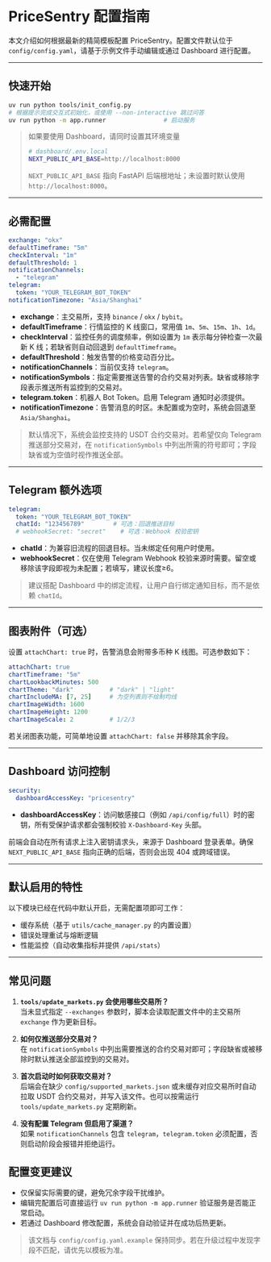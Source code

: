 # PriceSentry 配置指南

本文介绍如何根据最新的精简模板配置 PriceSentry。配置文件默认位于 `config/config.yaml`，请基于示例文件手动编辑或通过 Dashboard 进行配置。

---

## 快速开始

```bash
uv run python tools/init_config.py
# 根据提示完成交互式初始化，或使用 --non-interactive 跳过问答
uv run python -m app.runner                # 启动服务
```

> 如果要使用 Dashboard，请同时设置其环境变量
>
> ```bash
> # dashboard/.env.local
> NEXT_PUBLIC_API_BASE=http://localhost:8000
> ```
>
> `NEXT_PUBLIC_API_BASE` 指向 FastAPI 后端根地址；未设置时默认使用 `http://localhost:8000`。

---

## 必需配置

```yaml
exchange: "okx"
defaultTimeframe: "5m"
checkInterval: "1m"
defaultThreshold: 1
notificationChannels:
  - "telegram"
telegram:
  token: "YOUR_TELEGRAM_BOT_TOKEN"
notificationTimezone: "Asia/Shanghai"
```

- **exchange**：主交易所，支持 `binance` / `okx` / `bybit`。
- **defaultTimeframe**：行情监控的 K 线窗口，常用值 `1m`、`5m`、`15m`、`1h`、`1d`。
- **checkInterval**：监控任务的调度频率，例如设置为 `1m` 表示每分钟检查一次最新 K 线；若缺省则自动回退到 `defaultTimeframe`。
- **defaultThreshold**：触发告警的价格变动百分比。
- **notificationChannels**：当前仅支持 `telegram`。
- **notificationSymbols**：指定需要推送告警的合约交易对列表。缺省或移除字段表示推送所有监控到的交易对。
- **telegram.token**：机器人 Bot Token。启用 Telegram 通知时必须提供。
- **notificationTimezone**：告警消息的时区。未配置或为空时，系统会回退至 `Asia/Shanghai`。

> 默认情况下，系统会监控支持的 USDT 合约交易对。若希望仅向 Telegram 推送部分交易对，在 `notificationSymbols` 中列出所需的符号即可；字段缺省或为空值时视作推送全部。

---

## Telegram 额外选项

```yaml
telegram:
  token: "YOUR_TELEGRAM_BOT_TOKEN"
  chatId: "123456789"        # 可选：回退推送目标
  # webhookSecret: "secret"    # 可选：Webhook 校验密钥
```

- **chatId**：为兼容旧流程的回退目标。当未绑定任何用户时使用。
- **webhookSecret**：仅在使用 Telegram Webhook 校验来源时需要。留空或移除该字段即视为未配置；若填写，建议长度≥6。

> 建议搭配 Dashboard 中的绑定流程，让用户自行绑定通知目标，而不是依赖 `chatId`。

---

## 图表附件（可选）

设置 `attachChart: true` 时，告警消息会附带多币种 K 线图。可选参数如下：

```yaml
attachChart: true
chartTimeframe: "5m"
chartLookbackMinutes: 500
chartTheme: "dark"          # "dark" | "light"
chartIncludeMA: [7, 25]     # 为空列表则不绘制均线
chartImageWidth: 1600
chartImageHeight: 1200
chartImageScale: 2          # 1/2/3
```

若关闭图表功能，可简单地设置 `attachChart: false` 并移除其余字段。

---

## Dashboard 访问控制

```yaml
security:
  dashboardAccessKey: "pricesentry"
```

- **dashboardAccessKey**：访问敏感接口（例如 `/api/config/full`）时的密钥，所有受保护请求都会强制校验 `X-Dashboard-Key` 头部。

前端会自动在所有请求上注入密钥请求头，来源于 Dashboard 登录表单。确保 `NEXT_PUBLIC_API_BASE` 指向正确的后端，否则会出现 404 或跨域错误。

---

## 默认启用的特性

以下模块已经在代码中默认开启，无需配置项即可工作：

- 缓存系统（基于 `utils/cache_manager.py` 的内置设置）
- 错误处理重试与熔断逻辑
- 性能监控（自动收集指标并提供 `/api/stats`）

---

## 常见问题

1. **`tools/update_markets.py` 会使用哪些交易所？**  
   当未显式指定 `--exchanges` 参数时，脚本会读取配置文件中的主交易所 `exchange` 作为更新目标。

2. **如何仅推送部分交易对？**  
   在 `notificationSymbols` 中列出需要推送的合约交易对即可；字段缺省或被移除时默认推送全部监控到的交易对。

3. **首次启动时如何获取交易对？**  
   后端会在缺少 `config/supported_markets.json` 或未缓存对应交易所时自动拉取 USDT 合约交易对，并写入该文件。也可以按需运行 `tools/update_markets.py` 定期刷新。

4. **没有配置 Telegram 但启用了渠道？**  
   如果 `notificationChannels` 包含 `telegram`，`telegram.token` 必须配置，否则启动阶段会报错并拒绝运行。

## 配置变更建议

- 仅保留实际需要的键，避免冗余字段干扰维护。
- 编辑完配置后可直接运行 `uv run python -m app.runner` 验证服务是否能正常启动。
- 若通过 Dashboard 修改配置，系统会自动验证并在成功后热更新。

> 该文档与 `config/config.yaml.example` 保持同步。若在升级过程中发现字段不匹配，请优先以模板为准。
